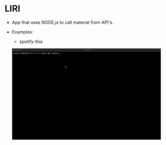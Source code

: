 # LIRI
- App that uses NODE.js to call material from API's.

- Examples:
    * spotify-this

    ![](assets-readme/concert-this.gif)